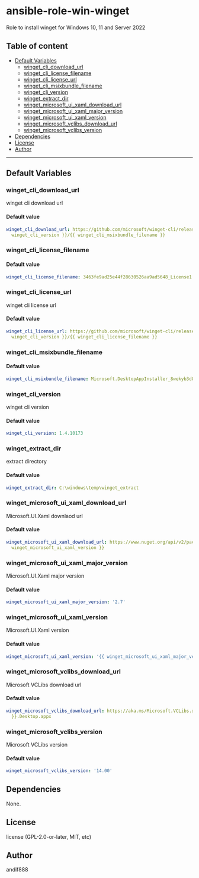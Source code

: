 # ansible-role-win-winget

Role to install winget for Windows 10, 11 and Server 2022

## Table of content

- [Default Variables](#default-variables)
  - [winget_cli_download_url](#winget_cli_download_url)
  - [winget_cli_license_filename](#winget_cli_license_filename)
  - [winget_cli_license_url](#winget_cli_license_url)
  - [winget_cli_msixbundle_filename](#winget_cli_msixbundle_filename)
  - [winget_cli_version](#winget_cli_version)
  - [winget_extract_dir](#winget_extract_dir)
  - [winget_microsoft_ui_xaml_download_url](#winget_microsoft_ui_xaml_download_url)
  - [winget_microsoft_ui_xaml_major_version](#winget_microsoft_ui_xaml_major_version)
  - [winget_microsoft_ui_xaml_version](#winget_microsoft_ui_xaml_version)
  - [winget_microsoft_vclibs_download_url](#winget_microsoft_vclibs_download_url)
  - [winget_microsoft_vclibs_version](#winget_microsoft_vclibs_version)
- [Dependencies](#dependencies)
- [License](#license)
- [Author](#author)

---

## Default Variables

### winget_cli_download_url

winget cli download url

#### Default value

```YAML
winget_cli_download_url: https://github.com/microsoft/winget-cli/releases/download/v{{
  winget_cli_version }}/{{ winget_cli_msixbundle_filename }}
```

### winget_cli_license_filename

#### Default value

```YAML
winget_cli_license_filename: 3463fe9ad25e44f28630526aa9ad5648_License1.xml
```

### winget_cli_license_url

winget cli license url

#### Default value

```YAML
winget_cli_license_url: https://github.com/microsoft/winget-cli/releases/download/v{{
  winget_cli_version }}/{{ winget_cli_license_filename }}
```

### winget_cli_msixbundle_filename

#### Default value

```YAML
winget_cli_msixbundle_filename: Microsoft.DesktopAppInstaller_8wekyb3d8bbwe.msixbundle
```

### winget_cli_version

winget cli version

#### Default value

```YAML
winget_cli_version: 1.4.10173
```

### winget_extract_dir

extract directory

#### Default value

```YAML
winget_extract_dir: C:\windows\temp\winget_extract
```

### winget_microsoft_ui_xaml_download_url

Microsoft.UI.Xaml downlaod url

#### Default value

```YAML
winget_microsoft_ui_xaml_download_url: https://www.nuget.org/api/v2/package/Microsoft.UI.Xaml/{{
  winget_microsoft_ui_xaml_version }}
```

### winget_microsoft_ui_xaml_major_version

Microsoft.UI.Xaml major version

#### Default value

```YAML
winget_microsoft_ui_xaml_major_version: '2.7'
```

### winget_microsoft_ui_xaml_version

Microsoft.UI.Xaml version

#### Default value

```YAML
winget_microsoft_ui_xaml_version: '{{ winget_microsoft_ui_xaml_major_version }}.3'
```

### winget_microsoft_vclibs_download_url

Microsoft VCLibs download url

#### Default value

```YAML
winget_microsoft_vclibs_download_url: https://aka.ms/Microsoft.VCLibs.x64.{{ winget_microsoft_vclibs_version
  }}.Desktop.appx
```

### winget_microsoft_vclibs_version

Microsoft VCLibs version

#### Default value

```YAML
winget_microsoft_vclibs_version: '14.00'
```



## Dependencies

None.

## License

license (GPL-2.0-or-later, MIT, etc)

## Author

andif888
